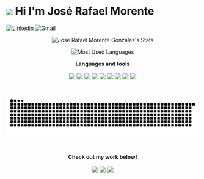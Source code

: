 <h1>
    <img src="https://res.cloudinary.com/dtpqmjmhk/image/upload/v1643927523/GitHub/gokurun_nox1i8.gif" width="30"/>
    Hi I'm José Rafael Morente
</h1>

[![Linkedin](https://img.shields.io/badge/-JoseMorente98-blue?style=flat-square&logo=LinkedIn&logoColor=white&link=https://www.linkedin.com/in/JoseMorente98/)](https://www.linkedin.com/in/JoseMorente98/)
[![Gmail](https://img.shields.io/badge/-JoseMorente98-red?style=flat-square&logo=Gmail&logoColor=white&link=mailto:josemorenteg98@gmail.com)](mailto:josemorenteg98@gmail.com)

<p align="center">
    <img src="https://github-readme-stats.vercel.app/api?username=JoseMorente98&show_icons=true&count_private=true&title_color=050404&text_color=60260d&icon_color=953f13&bg_color=F28700&hide_border=true" alt="José Rafael Morente González's Stats">
</p>
<p>
<p align="center">
    <img src="https://github-readme-stats.vercel.app/api/top-langs/?username=JoseMorente98&langs_count=7&layout=compact&title_color=050404&text_color=60260d&icon_color=953f13&bg_color=F28700&hide_border=true&hide=css,scss,html,less" alt="Most Used Languages" />
</p>

<p align="center">
  <strong>Languages and tools</strong>
  <br><br>
    <img src="https://img.shields.io/badge/-TypeScript-050404?style=for-the-badge&logo=TypeScript&logoColor=2c7cc4">
    <img src="https://img.shields.io/badge/-JavaScript-050404?style=for-the-badge&logo=JavaScript&logoColor=f3e31b">
    <img src="https://img.shields.io/badge/-Dart-050404?style=for-the-badge&logo=Dart&logoColor=045b9c">
    <img src="https://img.shields.io/badge/-Java-050404?style=for-the-badge&logo=Java&logoColor=red">
    <img src="https://img.shields.io/badge/-C%23-050404?style=for-the-badge&logo=cSharp&logoColor=1b9c23">
    <img src="https://img.shields.io/badge/-C++-050404?style=for-the-badge&logo=Cplusplus&logoColor=044484">
    <img src="https://img.shields.io/badge/-VB.NET-050404?style=for-the-badge&logo=dotnet&logoColor=044c8c">
    <img src="https://img.shields.io/badge/-Python-050404?style=for-the-badge&logo=Python&logoColor=fccc39">
    <img src="https://img.shields.io/badge/-PHP-050404?style=for-the-badge&logo=PHP&logoColor=7b7bb3">
</p>

<h1></h1>

![Snake animation](https://github.com/JoseMorente98/JoseMorente98/blob/main/github-contribution-grid-snake.svg)

<h1></h1>
<p align="center">
  <strong>Check out my work below!</strong>
  <br><br>
    <img src="https://badges.pufler.dev/visits/JoseMorente98/JoseMorente98?style=flat-square&color=black&logo=github&a=0">
    <img src="https://badges.pufler.dev/years/JoseMorente98?style=flat-square&color=black&logo=github&a=0">
    <img src="https://badges.pufler.dev/repos/JoseMorente98?style=flat-square&color=black&logo=github&a=0">
</p>